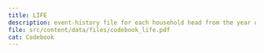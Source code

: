 ```yaml
---
title: LIFE
description: event-history file for each household head from the year of birth until the survey year
file: src/content/data/files/codebook_life.pdf
cat: Codebook
---
```

